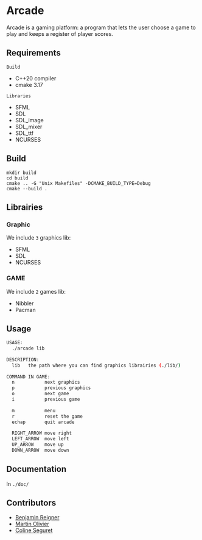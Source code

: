 # Arcade
Arcade is a gaming platform: a program that lets the user choose a game to play and keeps a register of player scores.

## Requirements

`Build`
- C++20 compiler
- cmake 3.17

`Libraries`
- SFML
- SDL
- SDL_image
- SDL_mixer
- SDL_ttf
- NCURSES

## Build

```
mkdir build
cd build
cmake .. -G "Unix Makefiles" -DCMAKE_BUILD_TYPE=Debug
cmake --build .
```

## Librairies
### Graphic
We include `3` graphics lib:   
- SFML
- SDL
- NCURSES   

### GAME
We include `2` games lib:
- Nibbler
- Pacman  

## Usage
```bash
USAGE:
  ./arcade lib
  
DESCRIPTION:
  lib   the path where you can find graphics librairies (./lib/)
  
COMMAND IN GAME:
  n           next graphics
  p           previous graphics
  o           next game
  i           previous game
  
  m           menu
  r           reset the game
  echap       quit arcade
  
  RIGHT_ARROW move right
  LEFT_ARROW  move left
  UP_ARROW    move up
  DOWN_ARROW  move down
```

## Documentation

In `./doc/`

## Contributors

- [Benjamin Reigner](https://github.com/Breigner01)
- [Martin Olivier](https://github.com/tocola)
- [Coline Seguret](https://github.com/Cleopha)
